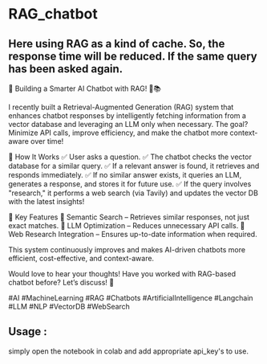 # RAG_chatbot
## Here using RAG as a kind of cache. So, the response time will be reduced. If the same query has been asked again.
🚀 Building a Smarter AI Chatbot with RAG! 🤖📚

I recently built a Retrieval-Augmented Generation (RAG) system that enhances chatbot responses by intelligently fetching information from a vector database and leveraging an LLM only when necessary. The goal? Minimize API calls, improve efficiency, and make the chatbot more context-aware over time!

🔹 How It Works
✅ User asks a question.
✅ The chatbot checks the vector database for a similar query.
✅ If a relevant answer is found, it retrieves and responds immediately.
✅ If no similar answer exists, it queries an LLM, generates a response, and stores it for future use.
✅ If the query involves "research," it performs a web search (via Tavily) and updates the vector DB with the latest insights!

🔹 Key Features
🔹 Semantic Search – Retrieves similar responses, not just exact matches.
🔹 LLM Optimization – Reduces unnecessary API calls.
🔹 Web Research Integration – Ensures up-to-date information when required.

This system continuously improves and makes AI-driven chatbots more efficient, cost-effective, and context-aware.

Would love to hear your thoughts! Have you worked with RAG-based chatbot before? Let’s discuss! 🚀

#AI #MachineLearning #RAG #Chatbots #ArtificialIntelligence #Langchain #LLM #NLP #VectorDB #WebSearch

## Usage :
simply open the notebook in colab and add appropriate api_key's to use.
